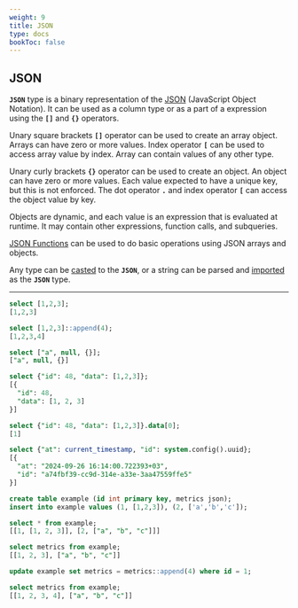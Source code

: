 ```yaml
---
weight: 9
title: JSON
type: docs
bookToc: false
---
```


## JSON

**`JSON`** type is a binary representation of the [JSON](https://www.json.org/) (JavaScript Object Notation).
It can be used as a column type or as a part of a expression using the **`[]`** and
**`{}`** operators.

Unary square brackets **`[]`** operator can be used to create an array object. Arrays can have zero or
more values. Index operator **`[`** can be used to access array value by index.
Array can contain values of any other type.

Unary curly brackets **`{}`** operator can be used to create an object. An object can have zero or more values.
Each value expected to have a unique key, but this is not enforced. The dot operator **`.`** and index
operator **`[`** can access the object value by key.

Objects are dynamic, and each value is an expression that is evaluated at runtime.
It may contain other expressions, function calls, and subqueries.

[JSON Functions](/docs/sql/functions/json) can be used to do basic operations using JSON arrays and objects.

Any type can be [casted](/docs/sql/functions/casting) to the **`JSON`**, or a string can be
parsed and [imported](/docs/sql/functions/json) as the **`JSON`** type.

---

```SQL
select [1,2,3];
[1,2,3]

select [1,2,3]::append(4);
[1,2,3,4]

select ["a", null, {}];
["a", null, {}]

select {"id": 48, "data": [1,2,3]};
[{
  "id": 48,
  "data": [1, 2, 3]
}]

select {"id": 48, "data": [1,2,3]}.data[0];
[1]

select {"at": current_timestamp, "id": system.config().uuid};
[{
  "at": "2024-09-26 16:14:00.722393+03",
  "id": "a74fbf39-cc9d-314e-a33e-3aa47559ffe5"
}]
```

```SQL
create table example (id int primary key, metrics json);
insert into example values (1, [1,2,3]), (2, ['a','b','c']);

select * from example;
[[1, [1, 2, 3]], [2, ["a", "b", "c"]]]

select metrics from example;
[[1, 2, 3], ["a", "b", "c"]]

update example set metrics = metrics::append(4) where id = 1;

select metrics from example;
[[1, 2, 3, 4], ["a", "b", "c"]]
```
